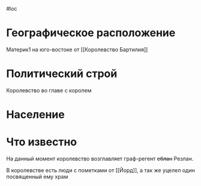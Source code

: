 #loc
# Географическое расположение
Материк1
на юго-востоке от [[Королевство Бартилия]]
# Политический строй
Королевство во главе с королем
# Население

# Что известно
На данный момент королевство возглавляет граф-регент ~~еблан~~ Резлан.

В королевстве есть люди с пометками от [[Йорд]], а так же уцелел один посвященный ему храм
